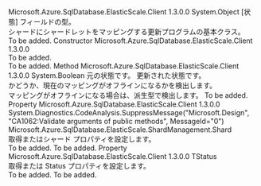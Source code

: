 <Type Name="BaseMappingUpdate&lt;TStatus&gt;" FullName="Microsoft.Azure.SqlDatabase.ElasticScale.ShardManagement.BaseMappingUpdate&lt;TStatus&gt;">
  <TypeSignature Language="C#" Value="public abstract class BaseMappingUpdate&lt;TStatus&gt;" />
  <TypeSignature Language="ILAsm" Value=".class public auto ansi abstract beforefieldinit BaseMappingUpdate`1&lt;TStatus&gt; extends System.Object" />
  <TypeSignature Language="DocId" Value="T:Microsoft.Azure.SqlDatabase.ElasticScale.ShardManagement.BaseMappingUpdate`1" />
  <TypeSignature Language="VB.NET" Value="Public MustInherit Class BaseMappingUpdate(Of TStatus)" />
  <TypeSignature Language="F#" Value="type BaseMappingUpdate&lt;'Status&gt; = class&#xA;    interface IMappingUpdate&lt;'Status&gt;" />
  <AssemblyInfo>
    <AssemblyName>Microsoft.Azure.SqlDatabase.ElasticScale.Client</AssemblyName>
    <AssemblyVersion>1.3.0.0</AssemblyVersion>
  </AssemblyInfo>
  <TypeParameters>
    <TypeParameter Name="TStatus" />
  </TypeParameters>
  <Base>
    <BaseTypeName>System.Object</BaseTypeName>
  </Base>
  <Interfaces />
  <Docs>
    <typeparam name="TStatus">[状態] フィールドの型。</typeparam>
    <summary>
            シャードにシャードレットをマッピングする更新プログラムの基本クラス。
            </summary>
    <remarks>To be added.</remarks>
  </Docs>
  <Members>
    <Member MemberName=".ctor">
      <MemberSignature Language="C#" Value="protected BaseMappingUpdate ();" />
      <MemberSignature Language="ILAsm" Value=".method familyhidebysig specialname rtspecialname instance void .ctor() cil managed" />
      <MemberSignature Language="DocId" Value="M:Microsoft.Azure.SqlDatabase.ElasticScale.ShardManagement.BaseMappingUpdate`1.#ctor" />
      <MemberSignature Language="VB.NET" Value="Protected Sub New ()" />
      <MemberType>Constructor</MemberType>
      <AssemblyInfo>
        <AssemblyName>Microsoft.Azure.SqlDatabase.ElasticScale.Client</AssemblyName>
        <AssemblyVersion>1.3.0.0</AssemblyVersion>
      </AssemblyInfo>
      <Parameters />
      <Docs>
        <summary>To be added.</summary>
        <remarks>To be added.</remarks>
      </Docs>
    </Member>
    <Member MemberName="IsBeingTakenOffline">
      <MemberSignature Language="C#" Value="protected abstract bool IsBeingTakenOffline (TStatus originalStatus, TStatus updatedStatus);" />
      <MemberSignature Language="ILAsm" Value=".method familyhidebysig newslot virtual instance bool IsBeingTakenOffline(!TStatus originalStatus, !TStatus updatedStatus) cil managed" />
      <MemberSignature Language="DocId" Value="M:Microsoft.Azure.SqlDatabase.ElasticScale.ShardManagement.BaseMappingUpdate`1.IsBeingTakenOffline(`0,`0)" />
      <MemberSignature Language="VB.NET" Value="Protected MustOverride Function IsBeingTakenOffline (originalStatus As TStatus, updatedStatus As TStatus) As Boolean" />
      <MemberSignature Language="F#" Value="abstract member IsBeingTakenOffline : 'Status * 'Status -&gt; bool" Usage="baseMappingUpdate.IsBeingTakenOffline (originalStatus, updatedStatus)" />
      <MemberType>Method</MemberType>
      <AssemblyInfo>
        <AssemblyName>Microsoft.Azure.SqlDatabase.ElasticScale.Client</AssemblyName>
        <AssemblyVersion>1.3.0.0</AssemblyVersion>
      </AssemblyInfo>
      <ReturnValue>
        <ReturnType>System.Boolean</ReturnType>
      </ReturnValue>
      <Parameters>
        <Parameter Name="originalStatus" Type="TStatus" />
        <Parameter Name="updatedStatus" Type="TStatus" />
      </Parameters>
      <Docs>
        <param name="originalStatus">元の状態です。</param>
        <param name="updatedStatus">更新された状態です。</param>
        <summary>
            かどうか、現在のマッピングがオフラインになるかを検出します。
            </summary>
        <returns>マッピングがオフラインになる場合は、派生型で検出します。</returns>
        <remarks>To be added.</remarks>
      </Docs>
    </Member>
    <Member MemberName="Shard">
      <MemberSignature Language="C#" Value="public Microsoft.Azure.SqlDatabase.ElasticScale.ShardManagement.Shard Shard { get; set; }" />
      <MemberSignature Language="ILAsm" Value=".property instance class Microsoft.Azure.SqlDatabase.ElasticScale.ShardManagement.Shard Shard" />
      <MemberSignature Language="DocId" Value="P:Microsoft.Azure.SqlDatabase.ElasticScale.ShardManagement.BaseMappingUpdate`1.Shard" />
      <MemberSignature Language="VB.NET" Value="Public Property Shard As Shard" />
      <MemberSignature Language="F#" Value="member this.Shard : Microsoft.Azure.SqlDatabase.ElasticScale.ShardManagement.Shard with get, set" Usage="Microsoft.Azure.SqlDatabase.ElasticScale.ShardManagement.BaseMappingUpdate&lt;'Status&gt;.Shard" />
      <MemberType>Property</MemberType>
      <AssemblyInfo>
        <AssemblyName>Microsoft.Azure.SqlDatabase.ElasticScale.Client</AssemblyName>
        <AssemblyVersion>1.3.0.0</AssemblyVersion>
      </AssemblyInfo>
      <Attributes>
        <Attribute>
          <AttributeName>System.Diagnostics.CodeAnalysis.SuppressMessage("Microsoft.Design", "CA1062:Validate arguments of public methods", MessageId="0")</AttributeName>
        </Attribute>
      </Attributes>
      <ReturnValue>
        <ReturnType>Microsoft.Azure.SqlDatabase.ElasticScale.ShardManagement.Shard</ReturnType>
      </ReturnValue>
      <Docs>
        <summary>
            取得またはシャード プロパティを設定します。
            </summary>
        <value>To be added.</value>
        <remarks>To be added.</remarks>
      </Docs>
    </Member>
    <Member MemberName="Status">
      <MemberSignature Language="C#" Value="public TStatus Status { get; set; }" />
      <MemberSignature Language="ILAsm" Value=".property instance !TStatus Status" />
      <MemberSignature Language="DocId" Value="P:Microsoft.Azure.SqlDatabase.ElasticScale.ShardManagement.BaseMappingUpdate`1.Status" />
      <MemberSignature Language="VB.NET" Value="Public Property Status As TStatus" />
      <MemberSignature Language="F#" Value="member this.Status : 'Status with get, set" Usage="Microsoft.Azure.SqlDatabase.ElasticScale.ShardManagement.BaseMappingUpdate&lt;'Status&gt;.Status" />
      <MemberType>Property</MemberType>
      <AssemblyInfo>
        <AssemblyName>Microsoft.Azure.SqlDatabase.ElasticScale.Client</AssemblyName>
        <AssemblyVersion>1.3.0.0</AssemblyVersion>
      </AssemblyInfo>
      <ReturnValue>
        <ReturnType>TStatus</ReturnType>
      </ReturnValue>
      <Docs>
        <summary>
            取得または Status プロパティを設定します。
            </summary>
        <value>To be added.</value>
        <remarks>To be added.</remarks>
      </Docs>
    </Member>
  </Members>
</Type>